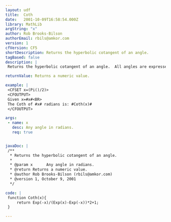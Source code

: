 ```yaml
---
layout: udf
title:  Coth
date:   2001-10-09T16:58:54.000Z
library: MathLib
argString: "x"
author: Rob Brooks-Bilson
authorEmail: rbils@amkor.com
version: 1
cfVersion: CF5
shortDescription: Returns the hyperbolic cotangent of an angle.
tagBased: false
description: |
 Returns the hyperbolic cotangent of an angle.  All angles are expressed in radians.

returnValue: Returns a numeric value.

example: |
 <CFSET x=(Pi()/2)>
 <CFOUTPUT>
 Given x=#x#<BR>
 The Coth of #x# radians is: #Coth(x)#
 </CFOUTPUT>

args:
 - name: x
   desc: Any angle in radians.
   req: true


javaDoc: |
 /**
  * Returns the hyperbolic cotangent of an angle.
  * 
  * @param x      Any angle in radians. 
  * @return Returns a numeric value. 
  * @author Rob Brooks-Bilson (rbils@amkor.com) 
  * @version 1, October 9, 2001 
  */

code: |
 function Coth(x){
     return Exp(-x)/(Exp(x)-Exp(-x))*2+1;
 }

---
```


